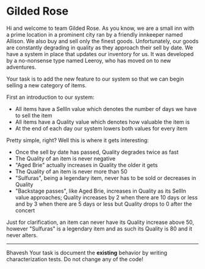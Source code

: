 # Gilded Rose


Hi and welcome to team Gilded Rose. As you know, we are a small inn with a prime location in a
prominent city ran by a friendly innkeeper named Allison. We also buy and sell only the finest goods.
Unfortunately, our goods are constantly degrading in quality as they approach their sell by date. We
have a system in place that updates our inventory for us. It was developed by a no-nonsense type named
Leeroy, who has moved on to new adventures. 

Your task is to add the new feature to our system so that
we can begin selling a new category of items. 

First an introduction to our system:

 * All items have a SellIn value which denotes the number of days we have to sell the item
 * All items have a Quality value which denotes how valuable the item is
 * At the end of each day our system lowers both values for every item

Pretty simple, right? Well this is where it gets interesting:

* Once the sell by date has passed, Quality degrades twice as fast
* The Quality of an item is never negative
* "Aged Brie" actually increases in Quality the older it gets
* The Quality of an item is never more than 50
* "Sulfuras", being a legendary item, never has to be sold or decreases in Quality
* "Backstage passes", like Aged Brie, increases in Quality as its SellIn value approaches;
	Quality increases by 2 when there are 10 days or less and by 3 when there are 5 days or less but
	Quality drops to 0 after the concert


Just for clarification, an item can never have its Quality increase above 50, however "Sulfuras" is a
legendary item and as such its Quality is 80 and it never alters.

---
Bhavesh
    Your task is document the **existing** behavior by writing characterization tests. Do not change any of the code!
